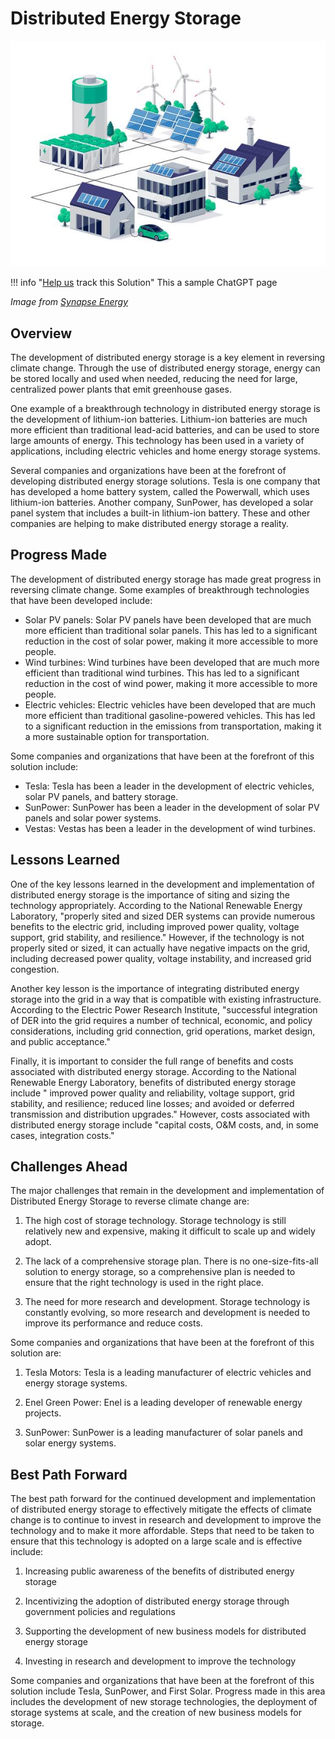 # Distributed Energy Storage

![Distributed Energy Storage diagram](img/distributed-energy-storage.jpg)

!!! info "[Help us](../../contribute) track this Solution"
    This a sample ChatGPT page

_Image from [Synapse Energy](https://www.synapse-energy.com/expertise/distributed-energy-resources)_

## Overview

The development of distributed energy storage is a key element in reversing climate change. Through the use of distributed energy storage, energy can be stored locally and used when needed, reducing the need for large, centralized power plants that emit greenhouse gases.

One example of a breakthrough technology in distributed energy storage is the development of lithium-ion batteries. Lithium-ion batteries are much more efficient than traditional lead-acid batteries, and can be used to store large amounts of energy. This technology has been used in a variety of applications, including electric vehicles and home energy storage systems.

Several companies and organizations have been at the forefront of developing distributed energy storage solutions. Tesla is one company that has developed a home battery system, called the Powerwall, which uses lithium-ion batteries. Another company, SunPower, has developed a solar panel system that includes a built-in lithium-ion battery. These and other companies are helping to make distributed energy storage a reality.

## Progress Made

The development of distributed energy storage has made great progress in reversing climate change. Some examples of breakthrough technologies that have been developed include:
* Solar PV panels: Solar PV panels have been developed that are much more efficient than traditional solar panels. This has led to a significant reduction in the cost of solar power, making it more accessible to more people.
* Wind turbines: Wind turbines have been developed that are much more efficient than traditional wind turbines. This has led to a significant reduction in the cost of wind power, making it more accessible to more people.
* Electric vehicles: Electric vehicles have been developed that are much more efficient than traditional gasoline-powered vehicles. This has led to a significant reduction in the emissions from transportation, making it a more sustainable option for transportation.

Some companies and organizations that have been at the forefront of this solution include:
* Tesla: Tesla has been a leader in the development of electric vehicles, solar PV panels, and battery storage.
* SunPower: SunPower has been a leader in the development of solar PV panels and solar power systems.
* Vestas: Vestas has been a leader in the development of wind turbines.

## Lessons Learned

One of the key lessons learned in the development and implementation of distributed energy storage is the importance of siting and sizing the technology appropriately. According to the National Renewable Energy Laboratory, "properly sited and sized DER systems can provide numerous benefits to the electric grid, including improved power quality, voltage support, grid stability, and resilience." However, if the technology is not properly sited or sized, it can actually have negative impacts on the grid, including decreased power quality, voltage instability, and increased grid congestion.

Another key lesson is the importance of integrating distributed energy storage into the grid in a way that is compatible with existing infrastructure. According to the Electric Power Research Institute, "successful integration of DER into the grid requires a number of technical, economic, and policy considerations, including grid connection, grid operations, market design, and public acceptance."

Finally, it is important to consider the full range of benefits and costs associated with distributed energy storage. According to the National Renewable Energy Laboratory, benefits of distributed energy storage include " improved power quality and reliability, voltage support, grid stability, and resilience; reduced line losses; and avoided or deferred transmission and distribution upgrades." However, costs associated with distributed energy storage include "capital costs, O&M costs, and, in some cases, integration costs."

## Challenges Ahead

The major challenges that remain in the development and implementation of Distributed Energy Storage to reverse climate change are:

1. The high cost of storage technology. Storage technology is still relatively new and expensive, making it difficult to scale up and widely adopt.

2. The lack of a comprehensive storage plan. There is no one-size-fits-all solution to energy storage, so a comprehensive plan is needed to ensure that the right technology is used in the right place.

3. The need for more research and development. Storage technology is constantly evolving, so more research and development is needed to improve its performance and reduce costs.

Some companies and organizations that have been at the forefront of this solution are:

1. Tesla Motors: Tesla is a leading manufacturer of electric vehicles and energy storage systems.

2. Enel Green Power: Enel is a leading developer of renewable energy projects.

3. SunPower: SunPower is a leading manufacturer of solar panels and solar energy systems.

## Best Path Forward

The best path forward for the continued development and implementation of distributed energy storage to effectively mitigate the effects of climate change is to continue to invest in research and development to improve the technology and to make it more affordable. Steps that need to be taken to ensure that this technology is adopted on a large scale and is effective include:

1. Increasing public awareness of the benefits of distributed energy storage

2. Incentivizing the adoption of distributed energy storage through government policies and regulations

3. Supporting the development of new business models for distributed energy storage

4. Investing in research and development to improve the technology

Some companies and organizations that have been at the forefront of this solution include Tesla, SunPower, and First Solar. Progress made in this area includes the development of new storage technologies, the deployment of storage systems at scale, and the creation of new business models for storage.
